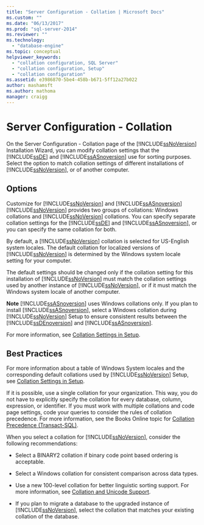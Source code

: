 ```yaml
---
title: "Server Configuration - Collation | Microsoft Docs"
ms.custom: ""
ms.date: "06/13/2017"
ms.prod: "sql-server-2014"
ms.reviewer: ""
ms.technology: 
  - "database-engine"
ms.topic: conceptual
helpviewer_keywords: 
  - "collation configuration, SQL Server"
  - "collation configuration, Setup"
  - "collation configuration"
ms.assetid: e3986870-5be4-458b-b671-5ff12a27b022
author: mashamsft
ms.author: mathoma
manager: craigg
---
```

# Server Configuration - Collation
  On the Server Configuration - Collation page of the [!INCLUDE[ssNoVersion](../../includes/ssnoversion-md.md)] Installation Wizard, you can modify collation settings that the [!INCLUDE[ssDE](../../includes/ssde-md.md)] and [!INCLUDE[ssASnoversion](../../includes/ssasnoversion-md.md)] use for sorting purposes. Select the option to match collation settings of different installations of [!INCLUDE[ssNoVersion](../../includes/ssnoversion-md.md)], or of another computer.  
  
## Options  
 Customize for [!INCLUDE[ssNoVersion](../../includes/ssnoversion-md.md)] and [!INCLUDE[ssASnoversion](../../includes/ssasnoversion-md.md)]  
 [!INCLUDE[ssNoVersion](../../includes/ssnoversion-md.md)] provides two groups of collations: Windows collations and [!INCLUDE[ssNoVersion](../../includes/ssnoversion-md.md)] collations. You can specify separate collation settings for the [!INCLUDE[ssDE](../../includes/ssde-md.md)] and [!INCLUDE[ssASnoversion](../../includes/ssasnoversion-md.md)], or you can specify the same collation for both.  
  
 By default, a [!INCLUDE[ssNoVersion](../../includes/ssnoversion-md.md)] collation is selected for US-English system locales. The default collation for localized versions of [!INCLUDE[ssNoVersion](../../includes/ssnoversion-md.md)] is determined by the Windows system locale setting for your computer.  
  
 The default settings should be changed only if the collation setting for this installation of [!INCLUDE[ssNoVersion](../../includes/ssnoversion-md.md)] must match the collation settings used by another instance of [!INCLUDE[ssNoVersion](../../includes/ssnoversion-md.md)], or if it must match the Windows system locale of another computer.  
  
 **Note** [!INCLUDE[ssASnoversion](../../includes/ssasnoversion-md.md)] uses Windows collations only. If you plan to install [!INCLUDE[ssASnoversion](../../includes/ssasnoversion-md.md)], select a Windows collation during [!INCLUDE[ssNoVersion](../../includes/ssnoversion-md.md)] Setup to ensure consistent results between the [!INCLUDE[ssDEnoversion](../../includes/ssdenoversion-md.md)] and [!INCLUDE[ssASnoversion](../../includes/ssasnoversion-md.md)].  
  
 For more information, see [Collation Settings in Setup](https://go.microsoft.com/fwlink/?LinkId=190977).  
  
## Best Practices  
 For more information about a table of Windows System locales and the corresponding default collations used by [!INCLUDE[ssNoVersion](../../includes/ssnoversion-md.md)] Setup, see [Collation Settings in Setup](https://go.microsoft.com/fwlink/?LinkId=190977).  
  
 If it is possible, use a single collation for your organization. This way, you do not have to explicitly specify the collation for every database, column, expression, or identifier. If you must work with multiple collations and code page settings, code your queries to consider the rules of collation precedence. For more information, see the Books Online topic for [Collation Precedence &#40;Transact-SQL&#41;](/sql/t-sql/statements/collation-precedence-transact-sql).  
  
 When you select a collation for [!INCLUDE[ssNoVersion](../../includes/ssnoversion-md.md)], consider the following recommendations:  
  
-   Select a BINARY2 collation if binary code point based ordering is acceptable.  
  
-   Select a Windows collation for consistent comparison across data types.  
  
-   Use a new 100-level collation for better linguistic sorting support. For more information, see [Collation and Unicode Support](../../relational-databases/collations/collation-and-unicode-support.md).  
  
-   If you plan to migrate a database to the upgraded instance of [!INCLUDE[ssNoVersion](../../includes/ssnoversion-md.md)], select the collation that matches your existing collation of the database.  
  
  

